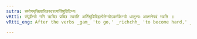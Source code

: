 ```yaml
---
sutra: समोगमृच्छिप्रच्छिस्वरत्यर्तिश्रुविदिभ्यः
vRtti: संपूर्वेभ्यो गमि ऋच्छि प्रच्छि स्वरति अर्तिश्रुविदिइत्येतेभ्योऽकर्मकेभ्यो धातुभ्यः आत्मनेपदं भवति ॥
vRtti_eng: After the verbs _gam_ 'to go,' _richchh_ 'to become hard,' _prachchh_ 'to ask,' _svar_ 'to find fault,' _ri_ 'to go,' _sru_ 'to hear,' and _vid_ 'to know,' when used intransitively and preceded by _sam_, the _Atmanepada_ affix is employed.

---
```

